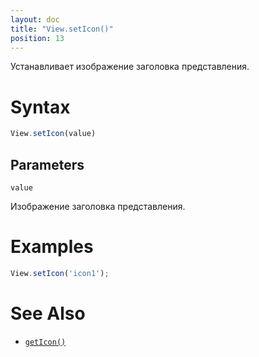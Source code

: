```yaml
---
layout: doc
title: "View.setIcon()"
position: 13
---
```


Устанавливает изображение заголовка представления.

# Syntax

```js
View.setIcon(value)
```

## Parameters

`value`

Изображение заголовка представления.

# Examples

```js
View.setIcon('icon1');
```

# See Also

* [`getIcon()`](../View.getIcon/)

